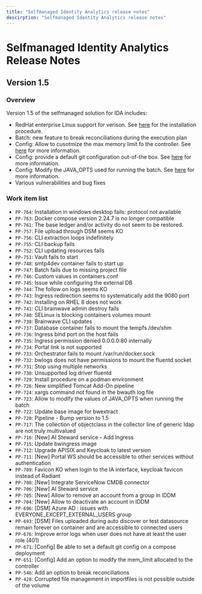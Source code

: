 ```yaml
---
title: "Selfmanaged Identity Analytics release notes"
descirption: "Selfmanaged Identity Analytics release notes"
---
```


# Selfmanaged Identity Analytics Release Notes

## Version 1.5

### Overview

Version 1.5 of the selfmanaged solution for IDA includes:

- RedHat enterprise Linux support for verison. See [here](../installation/rhel) for the installation procedure.
- Batch: new feature to break reconciliations during the execution plan
- Config: Allow to cusotmize the max memory limit fo the controller. See [here](../configuration/config-ui#global) for more information.
- Config: provide a default git configuration out-of-the box. See [here](../configuration/config-ui#git-project) for more information.
- Config: Modify the JAVA_OPTS used for running the batch. See [here](../configuration/config-ui#batch) for more information.
- Various vulnerabilities and bug fixes  

### Work item list

- `PP-764`: Installation in windows desktop fails: protocol not available
- `PP-763`: Docker compose version 2.24.7 is no longer compatible
- `PP-761`: The base ledger and/or activity do not seem to be restored.
- `PP-757`: File upload through DSM seems KO
- `PP-756`: CLI extraction loops indefinitely
- `PP-755`: CLI backup fails
- `PP-752`: CLI updating resources fails
- `PP-751`: Vault fails to start
- `PP-748`: smtp4dev container fails to start up
- `PP-747`: Batch fails due to missing project file
- `PP-746`: Custom values in containers.conf
- `PP-745`: Issue while configuring the external DB
- `PP-744`: The follow on logs seems KO
- `PP-743`: Ingress redirection seems to systematically add the 9080 port
- `PP-742`: Installing on RHEL 8 does not work
- `PP-741`: CLI brainwave admin destroy fails
- `PP-740`: SELinux is blocking containers volumes mount
- `PP-738`: Brainwave CLI updates
- `PP-737`: Database container fails to mount the tempfs /dev/shm
- `PP-736`: Ingress bind port on the host fails
- `PP-735`: Ingress permission denied 0.0.0.0:80 internally
- `PP-734`: Portal link is not supported
- `PP-733`: Orchestrator fails to mount /var/run/docker.sock
- `PP-732`: bwlogs does not have permissions to mount the fluentd socket
- `PP-731`: Stop using multiple networks
- `PP-730`: Unsupported log driver fluentd
- `PP-729`: Install procedure on a podman environment
- `PP-726`: New simplified Tomcat Add-On pipeline
- `PP-724`: xargs command not found in the bwauth log file
- `PP-723`: Allow to modify the values of JAVA_OPTS when running the batch
- `PP-722`: Update base image for bwextract
- `PP-720`: Pipeline - Bump version to 1.5
- `PP-717`: The collection of objectclass in the collector line of generic ldap are not truly multivalued
- `PP-716`: [New] AI Steward service - Add Ingress
- `PP-715`: Update bwingress image
- `PP-712`: Upgrade APISIX and Keycloak to latest version
- `PP-711`: [New] Portal WS should be accessible to other services without authentication
- `PP-709`: Favicon KO when login to the IA interface, keycloak favicon instead of Radiant
- `PP-708`: [New] Integrate ServiceNow CMDB connector
- `PP-706`: [New] AI Steward service
- `PP-705`: [New] Allow to remove an account from a group in IDDM
- `PP-704`: [New] Allow to deactivate an account in IDDM
- `PP-696`: [DSM] Azure AD : issues with EVERYONE_EXCEPT_EXTERNAL_USERS group
- `PP-693`: [DSM] Files uploaded during auto discover or test datasource remain forever on container and are accessible to connected users
- `PP-676`: Improve error logs when user does not have at least the user role (401)
- `PP-671`: [Config] Be able to set a default git config on a compose deployment
- `PP-651`: [Config] Add an option to modify the mem_limit allocated to the controller
- `PP-546`: Add an option to break reconciliations
- `PP-428`: Corrupted file management in importfiles is not possible outside of the volume
